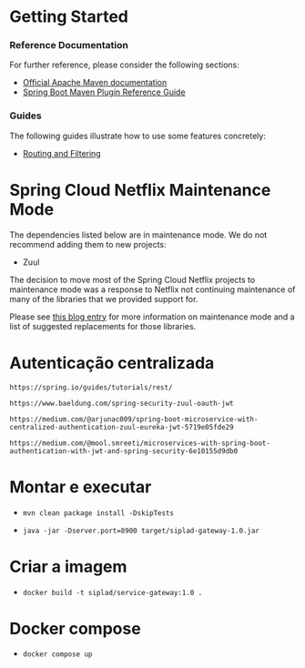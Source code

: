 # Getting Started

### Reference Documentation
For further reference, please consider the following sections:

* [Official Apache Maven documentation](https://maven.apache.org/guides/index.html)
* [Spring Boot Maven Plugin Reference Guide](https://docs.spring.io/spring-boot/docs/2.2.5.RELEASE/maven-plugin/)

### Guides
The following guides illustrate how to use some features concretely:

* [Routing and Filtering](https://spring.io/guides/gs/routing-and-filtering/)

# Spring Cloud Netflix Maintenance Mode

The dependencies listed below are in maintenance mode. We do not recommend adding them to
new projects:

*  Zuul

The decision to move most of the Spring Cloud Netflix projects to maintenance mode was
a response to Netflix not continuing maintenance of many of the libraries that we provided
support for.

Please see [this blog entry](https://spring.io/blog/2018/12/12/spring-cloud-greenwich-rc1-available-now#spring-cloud-netflix-projects-entering-maintenance-mode)
for more information on maintenance mode and a list of suggested replacements for those
libraries.

# Autenticação centralizada

`https://spring.io/guides/tutorials/rest/`

`https://www.baeldung.com/spring-security-zuul-oauth-jwt`

`https://medium.com/@arjunac009/spring-boot-microservice-with-centralized-authentication-zuul-eureka-jwt-5719e05fde29`

`https://medium.com/@mool.smreeti/microservices-with-spring-boot-authentication-with-jwt-and-spring-security-6e10155d9db0`



# Montar e executar

- `mvn clean package install -DskipTests`

- `java -jar -Dserver.port=8900 target/siplad-gateway-1.0.jar`

# Criar a imagem

- `docker build -t siplad/service-gateway:1.0 .` 

# Docker compose

- `docker compose up`

